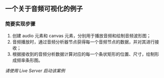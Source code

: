 ## 一个关于音频可视化的例子

### 简要实现步骤

1. 创建 audio 元素和 canvas 元素，分别用于播放音频和绘制音频波形图；
2. 音频播放时，通过音频分析器节点获得每一个音频节点的数据，并对其进行接收；
3. 根据接收到的音频分析数据计算对应的每一个条状矩形的位置、尺寸，绘制形成频率条形图。

*请使用 Live Server 启动该案例*
